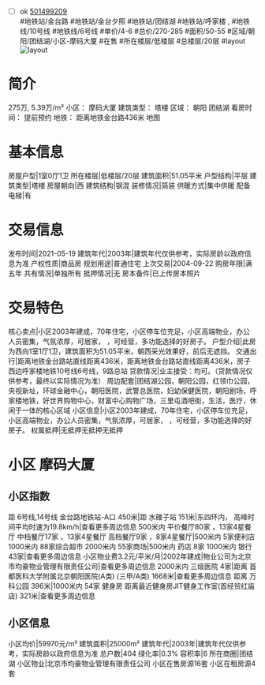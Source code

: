 - [ ] ok [501499209](https://bj.5i5j.com/ershoufang/501499209.html)  
 #地铁站/金台路 #地铁站/金台夕照 #地铁站/团结湖 #地铁站/呼家楼 ,  #地铁线/10号线 #地铁线/6号线
#单价/4-6 #总价/270-285 #面积/50-55   #区域/朝阳/团结湖/小区-摩码大厦 #在售 #所在楼层/低楼层 #总楼层/20层 #layout 
![layout](http://image2a.5i5j.com/scm/HOUSE_CUSTOMER/6b80c3a73f154ee58e36dff494796ab4.jpg_P5.jpg) 
# 简介 
 275万,  5.39万/m² 
小区： 摩码大厦
建筑类型： 塔楼
区域： 朝阳 团结湖
看房时间： 提前预约
地铁： 距离地铁金台路436米 地图
# 基本信息 
 房屋户型|1室0厅1卫
所在楼层|低楼层/20层
建筑面积|51.05平米
户型结构|平层
建筑类型|塔楼
房屋朝向|西
建筑结构|钢混
装修情况|简装
供暖方式|集中供暖
配备电梯|有
# 交易信息 
 发布时间|2021-05-19
建筑年代|2003年|建筑年代仅供参考，实际房龄以政府信息为准
产权性质|商品房
规划用途|普通住宅
上次交易|2004-09-22
购房年限|满五年
共有情况|单独所有
抵押情况|无
房本备件|已上传房本照片
# 交易特色 
 核心卖点|小区2003年建成，70年住宅，小区停车位充足，小区高端物业，办公人员密集，气氛浓厚，可居家，   ，可经营，多功能选择的好房子。
户型介绍|此房为西向1室1厅1卫，建筑面积为51.05平米，朝西采光效果好，前后无遮挡。
交通出行|距离地铁金台路站直线距离436米，距离地铁金台路站直线距离436米，房子西边呼家楼地铁10号线6号线，9路总站
贷款情况|业主接受：均可。（贷款情况仅供参考，最终以实际情况为准）
周边配套|团结湖公园，朝阳公园，红领巾公园，央视新址，环球金融中心，朝阳医院，武警总医院，妇幼保健医院，朝阳剧场，呼家楼地铁，好世界购物中心，财富中心购物广场，三里屯酒吧街，生活，医疗，休闲于一体的核心区域
小区信息|小区2003年建成，70年住宅，小区停车位充足，小区高端物业，办公人员密集，气氛浓厚，可居家，   ，可经营，多功能选择的好房子。
权属抵押|无抵押无抵押无抵押
# 小区 摩码大厦
## 小区指数 
 距 6号线,14号线 金台路地铁站-A口 450米|距 水碓子站 151米|东四环内， 高峰时间平均时速为19.8km/h|查看更多周边信息
500米内 平价餐厅80家 ，13家4星餐厅
中档餐厅17家 ，13家4星餐厅
高档餐厅9家 ，8家4星餐厅|500米内 5家便利店
1000米内 88家综合超市
2000米内 55家商场|500米内 药店 8家
1000米内 银行 43家|查看更多周边信息
小区物业费3.2元/平米/月|2002年建成|物业公司为北京市均豪物业管理有限责任公司|查看更多周边信息
2000米内 三级医院 4家|距离 首都医科大学附属北京朝阳医院(A类) (三甲/A类) 1668米|查看更多周边信息
距离 万科公园 396米|1000米内 54家 健身房
距离最近健身房JIT健身工作室(首经贸红庙店) 321米|查看更多周边信息
## 小区信息 
 小区均价|59970元/m²
建筑面积|25000m²
建筑年代|2003年|建筑年代仅供参考，实际房龄以政府信息为准
总户数|404
绿化率|0.3%
容积率|6
所在商圈|团结湖
小区物业|北京市均豪物业管理有限责任公司
小区在售房源16套
小区在租房源4套
